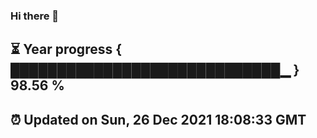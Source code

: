 ### Hi there 👋
⏳ Year progress { █████████████████████████████▁ } 98.56 %
---
⏰ Updated on Sun, 26 Dec 2021 18:08:33 GMT
---
